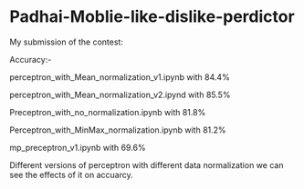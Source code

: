 # Padhai-Moblie-like-dislike-perdictor
My submission of the contest:

Accuracy:-

perceptron_with_Mean_normalization_v1.ipynb with 84.4%

perceptron_with_Mean_normalization_v2.ipynd with 85.5%

Preceptron_with_no_normalization.ipynb with 81.8%

Perceptron_with_MinMax_normalization.ipynb with 81.2%

mp_preceptron_v1.ipynb with 69.6%

Different versions of perceptron with different data normalization we can see the effects of it on accuarcy.

